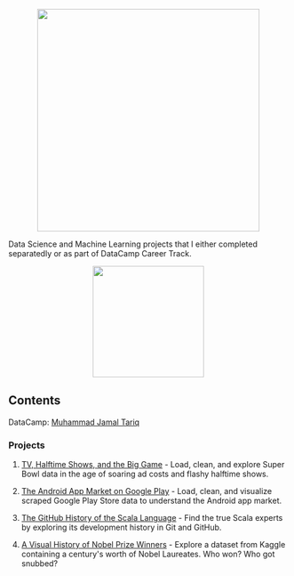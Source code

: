 <p align="center"> 
<img src="https://cdn.datacamp.com/main-app/assets/brand/logos/DataCamp_Horizontal_RGB-d196011f63ebda76dc5c9772425cf9541b8639af842d5e5476ef10f2460ed1e4.png" width="400">
</p>

Data Science and Machine Learning projects that I either completed separatedly or as part of DataCamp Career Track.

<p align="center"> 
<img src="https://cdn.datacamp.com/main-app/assets/projects/projects-illustration-fb3e253ea0527cd53aafbd5ed1c4570a5c818c8deba9d0cedceb095bf64cb3fa.svg" width="200">
</p>

## Contents

DataCamp: [Muhammad Jamal Tariq](https://www.datacamp.com/profile/03134162040)

### Projects

1. [TV, Halftime Shows, and the Big Game](https://github.com/jamaltariqcheema/data-science-portfolio/tree/master/DataCamp/TV%2C%20Halftime%20Shows%2C%20and%20the%20Big%20Game) - Load, clean, and explore Super Bowl data in the age of soaring ad costs and flashy halftime shows.

2. [The Android App Market on Google Play](https://github.com/jamaltariqcheema/data-science-portfolio/tree/master/DataCamp/The%20Android%20App%20Market%20on%20Google%20Play) - Load, clean, and visualize scraped Google Play Store data to understand the Android app market.

3. [The GitHub History of the Scala Language](https://github.com/jamaltariqcheema/data-science-portfolio/tree/master/DataCamp/The%20GitHub%20History%20of%20the%20Scala%20Language) - Find the true Scala experts by exploring its development history in Git and GitHub.

4. [A Visual History of Nobel Prize Winners](https://github.com/jamaltariqcheema/data-science-portfolio/tree/master/DataCamp/A%20Visual%20History%20of%20Nobel%20Prize%20Winners) - Explore a dataset from Kaggle containing a century's worth of Nobel Laureates. Who won? Who got snubbed?